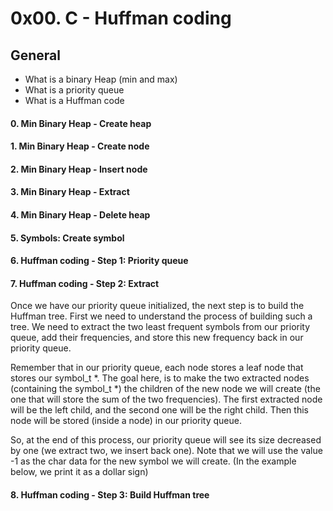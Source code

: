 # 0x00. C - Huffman coding

## General
 - What is a binary Heap (min and max)
 - What is a priority queue
 - What is a Huffman code

#### 0. Min Binary Heap - Create heap
#### 1. Min Binary Heap - Create node
#### 2. Min Binary Heap - Insert node
#### 3. Min Binary Heap - Extract
#### 4. Min Binary Heap - Delete heap
#### 5. Symbols: Create symbol
#### 6. Huffman coding - Step 1: Priority queue
#### 7. Huffman coding - Step 2: Extract
Once we have our priority queue initialized, the next step is to build the Huffman tree. First we need to understand the process of building such a tree. We need to extract the two least frequent symbols from our priority queue, add their frequencies, and store this new frequency back in our priority queue.

Remember that in our priority queue, each node stores a leaf node that stores our symbol_t *. The goal here, is to make the two extracted nodes (containing the symbol_t *) the children of the new node we will create (the one that will store the sum of the two frequencies). The first extracted node will be the left child, and the second one will be the right child. Then this node will be stored (inside a node) in our priority queue.

So, at the end of this process, our priority queue will see its size decreased by one (we extract two, we insert back one). Note that we will use the value -1 as the char data for the new symbol we will create. (In the example below, we print it as a dollar sign)
#### 8. Huffman coding - Step 3: Build Huffman tree
#### 
